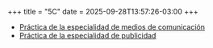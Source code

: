 +++
title = "5C"
date = 2025-09-28T13:57:26-03:00
+++

- [Práctica de la especialidad de medios de comunicación](comunicacion)
- [Práctica de la especialidad de publicidad](comunicacion)